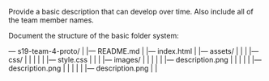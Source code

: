 Provide a basic description that can develop over time. Also include all of the
team member names.

Document the structure of the basic folder system:

— s19-team-4-proto/
    |
    |— README.md
    |
    |— index.html
    |
    |— assets/
    |   |
    |   |— css/
    |   |   |
    |   |   |— style.css
    |   |
    |   |— images/
    |   |   |
    |   |   |— description.png
    |   |   |
    |   |   |— description.png
    |   |   |
    |   |   |— description.png
    |
    |

